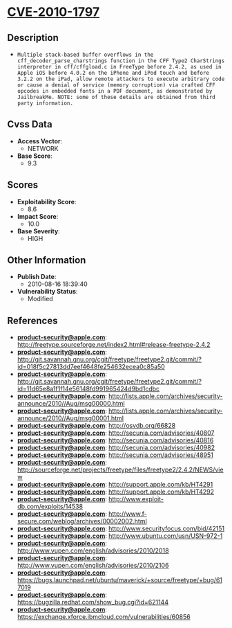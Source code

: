 
# [CVE-2010-1797](http://freetype.sourceforge.net/index2.html#release-freetype-2.4.2)

## Description

- `Multiple stack-based buffer overflows in the cff_decoder_parse_charstrings function in the CFF Type2 CharStrings interpreter in cff/cffgload.c in FreeType before 2.4.2, as used in Apple iOS before 4.0.2 on the iPhone and iPod touch and before 3.2.2 on the iPad, allow remote attackers to execute arbitrary code or cause a denial of service (memory corruption) via crafted CFF opcodes in embedded fonts in a PDF document, as demonstrated by JailbreakMe. NOTE: some of these details are obtained from third party information.`

## Cvss Data

- **Access Vector**:
  - NETWORK
- **Base Score**:
  - 9.3

## Scores

- **Exploitability Score**:
  - 8.6
- **Impact Score**:
  - 10.0
- **Base Severity**:
  - HIGH

## Other Information

- **Publish Date**:
  - 2010-08-16 18:39:40
- **Vulnerability Status**:
  - Modified

## References

- **product-security@apple.com**: http://freetype.sourceforge.net/index2.html#release-freetype-2.4.2
- **product-security@apple.com**: http://git.savannah.gnu.org/cgit/freetype/freetype2.git/commit/?id=018f5c27813dd7eef4648fe254632ecea0c85a50
- **product-security@apple.com**: http://git.savannah.gnu.org/cgit/freetype/freetype2.git/commit/?id=11d65e8a1f1f14e56148fd991965424d9bd1cdbc
- **product-security@apple.com**: http://lists.apple.com/archives/security-announce/2010//Aug/msg00000.html
- **product-security@apple.com**: http://lists.apple.com/archives/security-announce/2010//Aug/msg00001.html
- **product-security@apple.com**: http://osvdb.org/66828
- **product-security@apple.com**: http://secunia.com/advisories/40807
- **product-security@apple.com**: http://secunia.com/advisories/40816
- **product-security@apple.com**: http://secunia.com/advisories/40982
- **product-security@apple.com**: http://secunia.com/advisories/48951
- **product-security@apple.com**: http://sourceforge.net/projects/freetype/files/freetype2/2.4.2/NEWS/view
- **product-security@apple.com**: http://support.apple.com/kb/HT4291
- **product-security@apple.com**: http://support.apple.com/kb/HT4292
- **product-security@apple.com**: http://www.exploit-db.com/exploits/14538
- **product-security@apple.com**: http://www.f-secure.com/weblog/archives/00002002.html
- **product-security@apple.com**: http://www.securityfocus.com/bid/42151
- **product-security@apple.com**: http://www.ubuntu.com/usn/USN-972-1
- **product-security@apple.com**: http://www.vupen.com/english/advisories/2010/2018
- **product-security@apple.com**: http://www.vupen.com/english/advisories/2010/2106
- **product-security@apple.com**: https://bugs.launchpad.net/ubuntu/maverick/+source/freetype/+bug/617019
- **product-security@apple.com**: https://bugzilla.redhat.com/show_bug.cgi?id=621144
- **product-security@apple.com**: https://exchange.xforce.ibmcloud.com/vulnerabilities/60856
